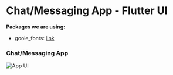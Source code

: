 # Chat/Messaging App  - Flutter UI



**Packages we are using:**

- goole_fonts: [link](https://pub.dev/packages/google_fonts)


### Chat/Messaging App 

![App UI](/ui.png)
